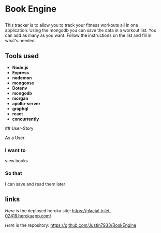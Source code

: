 # Book Engine<p>
This tracker is to allow you to track your fitness workouts all in one application. Using the mongodb you can save the data in a workout list. You can add as many as you want. Follow the instructions on the list and fill in what's needed.<p>
## Tools used 
  <ul>
    <li><strong>Node.js</strong></li>
    <li><strong>Express</strong></li>
    <li><strong>nodemon</strong></li>
    <li><strong>mongoose</strong></li>
    <li><strong>Dotenv</strong></li>
    <li><strong>mongodb</strong></li>
    <li><strong>morgan</strong></li>
    <li><strong>apollo-server</strong></li>
    <li><strong>graphql</strong></li>
    <li><strong>react</strong></li>
    <li><strong>concurrently</strong></li>
</ul><p>
## User-Story <p>
As a User

### I want to
  view books

### So that 
I can save and read them later

## links 
*Here* is the deployed heroku site: https://glacial-inlet-02418.herokuapp.com/<p>
*Here* is the repository: https://github.com/Justin7933/BookEngine<p>
